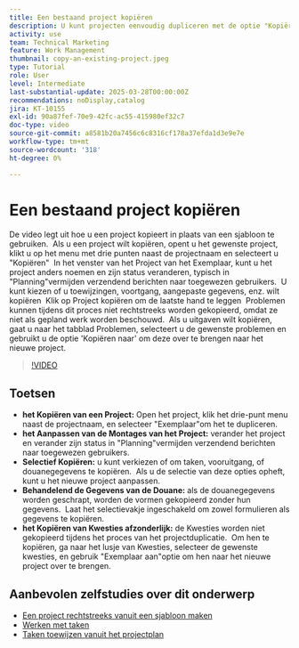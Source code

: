 ```yaml
---
title: Een bestaand project kopiëren
description: U kunt projecten eenvoudig dupliceren met de optie "Kopiëren" in het menu met drie puntjes, de naam van de status wijzigen en de status instellen op "Planning", aangepaste gegevens en formulieren kopiëren en problemen afzonderlijk via het tabblad Uitgaven overbrengen voor op maat gemaakte projectinstellingen.
activity: use
team: Technical Marketing
feature: Work Management
thumbnail: copy-an-existing-project.jpeg
type: Tutorial
role: User
level: Intermediate
last-substantial-update: 2025-03-28T00:00:00Z
recommendations: noDisplay,catalog
jira: KT-10155
exl-id: 90a87fef-70e9-42fc-ac55-415980ef32c7
doc-type: video
source-git-commit: a8581b20a7456c6c8316cf178a37efda1d3e9e7e
workflow-type: tm+mt
source-wordcount: '318'
ht-degree: 0%

---
```


# Een bestaand project kopiëren

De video legt uit hoe u een project kopieert in plaats van een sjabloon te gebruiken. &#x200B; Als u een project wilt kopiëren, opent u het gewenste project, klikt u op het menu met drie punten naast de projectnaam en selecteert u &quot;Kopiëren&quot; &#x200B; In het venster van het Project van het Exemplaar, kunt u het project anders noemen en zijn status veranderen, typisch in &quot;Planning&quot;vermijden verzendend berichten naar toegewezen gebruikers. &#x200B; U kunt kiezen of u toewijzingen, voortgang, aangepaste gegevens, enz. wilt kopiëren &#x200B;
Klik op Project kopiëren om de laatste hand te leggen &#x200B;
Problemen kunnen tijdens dit proces niet rechtstreeks worden gekopieerd, omdat ze niet als gepland werk worden beschouwd. &#x200B; Als u uitgaven wilt kopiëren, gaat u naar het tabblad Problemen, selecteert u de gewenste problemen en gebruikt u de optie &#39;Kopiëren naar&#39; om deze over te brengen naar het nieuwe project. &#x200B;


>[!VIDEO](https://video.tv.adobe.com/v/3456044/?quality=12&learn=on&enablevpops&captions=dut)

## Toetsen

* **het Kopiëren van een Project:** Open het project, klik het drie-punt menu naast de projectnaam, en selecteer &quot;Exemplaar&quot;om het te dupliceren. &#x200B;
* **het Aanpassen van de Montages van het Project:** verander het project en verander zijn status in &quot;Planning&quot;vermijden verzendend berichten naar toegewezen gebruikers.
* **Selectief Kopiëren:** u kunt verkiezen of om taken, vooruitgang, of douanegegevens te kopiëren. &#x200B; Als u de selectie van deze opties opheft, kunt u het nieuwe project aanpassen.
* **Behandelend de Gegevens van de Douane:** als de douanegegevens worden geschrapt, worden de vormen gekopieerd zonder hun gegevens. &#x200B; Laat het selectievakje ingeschakeld om zowel formulieren als gegevens te kopiëren. &#x200B;
* **het Kopiëren van Kwesties afzonderlijk:** de Kwesties worden niet gekopieerd tijdens het proces van het projectduplicatie. &#x200B; Om hen te kopiëren, ga naar het lusje van Kwesties, selecteer de gewenste kwesties, en gebruik &quot;Exemplaar aan&quot;optie om hen naar het nieuwe project over te brengen. &#x200B;


## Aanbevolen zelfstudies over dit onderwerp

* [Een project rechtstreeks vanuit een sjabloon maken](/help/manage-work/create-and-manage-project-templates/create-a-project-directly-from-a-template.md)
* [Werken met taken](/help/manage-work/tasks/work-with-tasks.md)
* [Taken toewijzen vanuit het projectplan](/help/manage-work/tasks/assign-tasks-from-the-project-plan.md)
